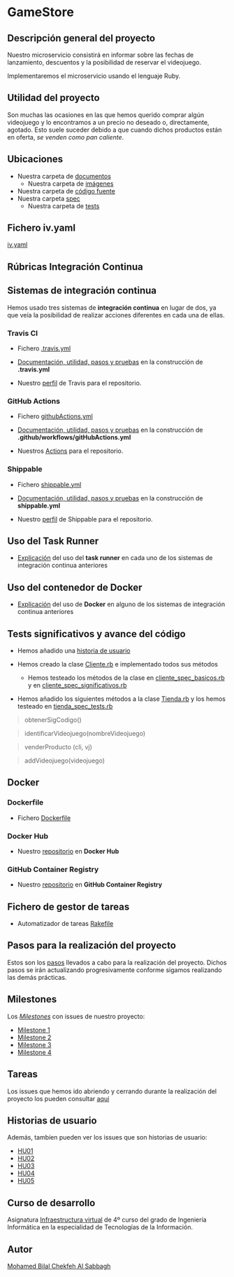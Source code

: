 # GameStore

## Descripción general del proyecto

Nuestro microservicio consistirá en informar sobre las fechas de lanzamiento, descuentos y la posibilidad de reservar el videojuego.

Implementaremos el microservicio usando el lenguaje Ruby.


## Utilidad del proyecto

Son muchas las ocasiones en las que hemos querido comprar algún videojuego y lo encontramos a un precio no deseado o, directamente, agotado. Esto suele suceder debido a que cuando dichos productos están en oferta, *se venden como pan caliente*.


## Ubicaciones

+ Nuestra carpeta de [documentos](https://github.com/biilal1999/GameStore/tree/master/docs)
    + Nuestra carpeta de [imágenes](https://github.com/biilal1999/GameStore/tree/master/docs/img)
+ Nuestra carpeta de [código fuente](https://github.com/biilal1999/GameStore/tree/master/src)
+ Nuestra carpeta [spec](https://github.com/biilal1999/GameStore/tree/master/spec)
    + Nuestra carpeta de [tests](https://github.com/biilal1999/GameStore/tree/master/spec/tests)


## Fichero iv.yaml

[iv.yaml](https://github.com/biilal1999/GameStore/blob/master/iv.yaml)


## Rúbricas Integración Continua


## Sistemas de integración continua

Hemos usado tres sistemas de **integración continua** en lugar de dos, ya que veía la posibilidad de realizar acciones diferentes en cada una de ellas.


### Travis CI

+ Fichero [.travis.yml](https://github.com/biilal1999/GameStore/blob/master/.travis.yml)

+ [Documentación, utilidad, pasos y pruebas](https://github.com/biilal1999/GameStore/blob/master/docs/ExplicacionTravis.md) en la construcción de **.travis.yml**

+ Nuestro [perfil](https://travis-ci.com/github/biilal1999/GameStore) de Travis para el repositorio.


### GitHub Actions

+ Fichero [githubActions.yml](https://github.com/biilal1999/GameStore/blob/master/.github/workflows/githubActions.yml)

+ [Documentación, utilidad, pasos y pruebas](https://github.com/biilal1999/GameStore/blob/master/docs/ExplicacionGitHubActions.md) en la construcción de **.github/workflows/gitHubActions.yml**

+ Nuestros [Actions](https://github.com/biilal1999/GameStore/actions) para el repositorio.


### Shippable

+ Fichero [shippable.yml](https://github.com/biilal1999/GameStore/blob/master/shippable.yml)

+ [Documentación, utilidad, pasos y pruebas](https://github.com/biilal1999/GameStore/blob/master/docs/ExplicacionShippable.md) en la construcción de **shippable.yml**

+ Nuestro [perfil](https://app.shippable.com/github/biilal1999/GameStore/dashboard) de Shippable para el repositorio.


## Uso del Task Runner

+ [Explicación](https://github.com/biilal1999/GameStore/blob/master/docs/UsoTaskRunner.md) del uso del **task runner** en cada uno de los sistemas de integración continua anteriores


## Uso del contenedor de Docker

+ [Explicación](https://github.com/biilal1999/GameStore/blob/master/docs/UsoDocker.md) del uso de **Docker** en alguno de los sistemas de integración continua anteriores


## Tests significativos y avance del código

+ Hemos añadido una [historia de usuario](https://github.com/biilal1999/GameStore/issues/64)

+ Hemos creado la clase [Cliente.rb](https://github.com/biilal1999/GameStore/blob/master/src/Cliente.rb) e implementado todos sus métodos

    + Hemos testeado los métodos de la clase en [cliente_spec_basicos.rb](https://github.com/biilal1999/GameStore/blob/master/spec/tests/cliente_spec_basicos.rb) y en [cliente_spec_significativos.rb](https://github.com/biilal1999/GameStore/blob/master/spec/tests/cliente_spec_significativos.rb)

+ Hemos añadido los siguientes métodos a la clase [Tienda.rb](https://github.com/biilal1999/GameStore/blob/master/src/Tienda.rb) y los hemos testeado en [tienda_spec_tests.rb](https://github.com/biilal1999/GameStore/blob/master/spec/tests/tienda_spec_tests.rb)

> obtenerSigCodigo()

> identificarVideojuego(nombreVideojuego)

> venderProducto (cli, vj)

> addVideojuego(videojuego) 


## Docker


### Dockerfile

+ Fichero [Dockerfile](https://github.com/biilal1999/GameStore/blob/master/Dockerfile)


### Docker Hub

+ Nuestro [repositorio](https://hub.docker.com/r/biilal1999/gamestore) en **Docker Hub**

### GitHub Container Registry

+ Nuestro [repositorio](https://github.com/users/biilal1999/packages/container/package/gamestore) en **GitHub Container Registry**



## Fichero de gestor de tareas

+ Automatizador de tareas [Rakefile](https://github.com/biilal1999/GameStore/blob/master/Rakefile)


## Pasos para la realización del proyecto

Estos son los [pasos](https://github.com/biilal1999/GameStore/blob/master/docs/PasosProyecto.md) llevados a cabo para la realización del proyecto. Dichos pasos se irán actualizando progresivamente conforme sigamos realizando las demás prácticas.


## Milestones

Los [*Milestones*](https://github.com/biilal1999/GameStore/milestones) con issues de nuestro proyecto:

- [Milestone 1](https://github.com/biilal1999/GameStore/milestone/1)
- [Milestone 2](https://github.com/biilal1999/GameStore/milestone/2)
- [Milestone 3](https://github.com/biilal1999/GameStore/milestone/3)
- [Milestone 4](https://github.com/biilal1999/GameStore/milestone/4)


## Tareas

Los issues que hemos ido abriendo y cerrando durante la realización del proyecto los pueden consultar [aquí](https://github.com/biilal1999/GameStore/issues)


## Historias de usuario

Además, tambíen pueden ver los issues que son historias de usuario:

- [HU01](https://github.com/biilal1999/GameStore/issues/12)
- [HU02](https://github.com/biilal1999/GameStore/issues/13)
- [HU03](https://github.com/biilal1999/GameStore/issues/14)
- [HU04](https://github.com/biilal1999/GameStore/issues/45)
- [HU05](https://github.com/biilal1999/GameStore/issues/64)


## Curso de desarrollo

Asignatura [Infraestructura virtual](https://github.com/JJ/IV-20-21) de 4º curso del grado de Ingeniería Informática en la especialidad de Tecnologías de la Información.


## Autor

[Mohamed Bilal Chekfeh Al Sabbagh](https://github.com/biilal1999)

